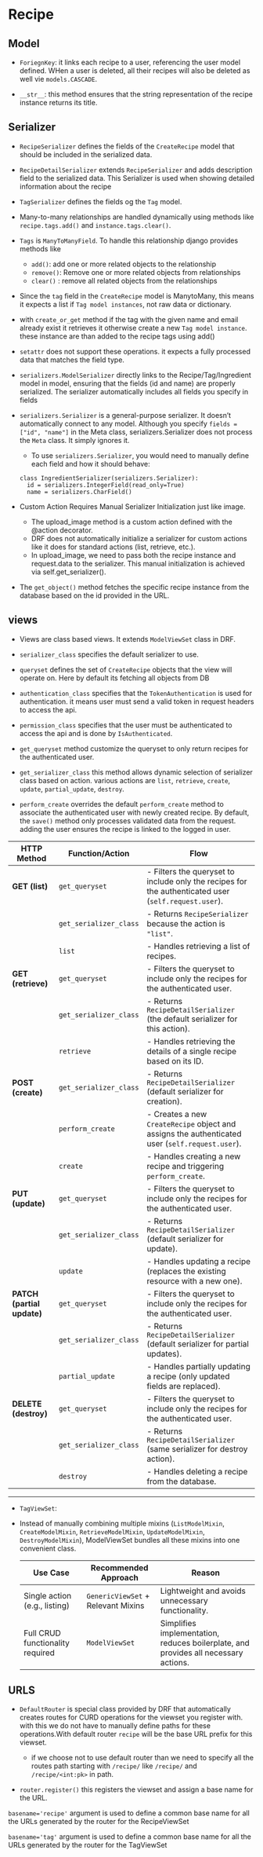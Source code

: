 # Recipe

## Model

- `ForiegnKey`: it links each recipe to a user, referencing the user model defined. WHen a user is deleted, all their recipes will also be deleted as well vie `models.CASCADE`.

- `__str__`: this method ensures that the string representation of the recipe instance returns its title.

## Serializer

- `RecipeSerializer` defines the fields of the `CreateRecipe` model that should be included in the serialized data.
- `RecipeDetailSerializer` extends `RecipeSerializer` and adds description field to the serialized data. This Serializer is used when showing detailed information about the recipe
- `TagSerializer` defines the fields og the `Tag` model.
- Many-to-many relationships are handled dynamically using methods like `recipe.tags.add()` and `instance.tags.clear()`.
- `Tags` is `ManyToManyField`. To handle this relationship django provides methods like
  - `add()`: add one or more related objects to the relationship
  - `remove()`: Remove one or more related objects from relationships
  - `clear()` : remove all related objects from the relationships
- Since the `tag` field in the `CreateRecipe` model is ManytoMany, this means it expects a list if `Tag model instances`, not raw data or dictionary.
- with `create_or_get` method if the tag with the given name and email already exist it retrieves it otherwise create a new `Tag model instance`. these instance are than added to the recipe tags using add()
- `setattr` does not support these operations. it expects a fully processed data that matches the field type.

- `serializers.ModelSerializer` directly links to the Recipe/Tag/Ingredient model in model, ensuring that the fields (id and name) are properly serialized. The serializer automatically includes all fields you specify in fields
- `serializers.Serializer` is a general-purpose serializer. It doesn’t automatically connect to any model. Although you specify `fields = ["id", "name"]` in the Meta class, serializers.Serializer does not process the `Meta` class. It simply ignores it.

  - To use `serializers.Serializer`, you would need to manually define each field and how it should behave:

  ```
  class IngredientSerializer(serializers.Serializer):
    id = serializers.IntegerField(read_only=True)
    name = serializers.CharField()
  ```

- Custom Action Requires Manual Serializer Initialization just like image.
  - The upload_image method is a custom action defined with the @action decorator.
  - DRF does not automatically initialize a serializer for custom actions like it does for standard actions (list, retrieve, etc.).
  - In upload_image, we need to pass both the recipe instance and request.data to the serializer. This manual initialization is achieved via self.get_serializer().
- The `get_object()` method fetches the specific recipe instance from the database based on the id provided in the URL.

## views

- Views are class based views. It extends `ModelViewSet` class in DRF.

- `serializer_class` specifies the default serializer to use.

- `queryset` defines the set of `CreateRecipe` objects that the view will operate on. Here by default its fetching all objects from DB

- `authentication_class` specifies that the `TokenAuthentication` is used for authentication. it means user must send a valid token in request headers to access the api.

- `permission_class` specifies that the user must be authenticated to access the api and is done by `IsAuthenticated`.

- `get_queryset` method customize the queryset to only return recipes for the authenticated user.

- `get_serializer_class` this method allows dynamic selection of serializer class based on action. various actions are `list`, `retrieve`, `create`, `update`, `partial_update`, `destroy`.

- `perform_create` overrides the default `perform_create` method to associate the authenticated user with newly created recipe. By default, the `save()` method only processes validated data from the request. adding the user ensures the recipe is linked to the logged in user.

| **HTTP Method**            | **Function/Action**    | **Flow**                                                                                             |
| -------------------------- | ---------------------- | ---------------------------------------------------------------------------------------------------- |
| **GET (list)**             | `get_queryset`         | - Filters the queryset to include only the recipes for the authenticated user (`self.request.user`). |
|                            | `get_serializer_class` | - Returns `RecipeSerializer` because the action is `"list"`.                                         |
|                            | `list`                 | - Handles retrieving a list of recipes.                                                              |
| **GET (retrieve)**         | `get_queryset`         | - Filters the queryset to include only the recipes for the authenticated user.                       |
|                            | `get_serializer_class` | - Returns `RecipeDetailSerializer` (the default serializer for this action).                         |
|                            | `retrieve`             | - Handles retrieving the details of a single recipe based on its ID.                                 |
| **POST (create)**          | `get_serializer_class` | - Returns `RecipeDetailSerializer` (default serializer for creation).                                |
|                            | `perform_create`       | - Creates a new `CreateRecipe` object and assigns the authenticated user (`self.request.user`).      |
|                            | `create`               | - Handles creating a new recipe and triggering `perform_create`.                                     |
| **PUT (update)**           | `get_queryset`         | - Filters the queryset to include only the recipes for the authenticated user.                       |
|                            | `get_serializer_class` | - Returns `RecipeDetailSerializer` (default serializer for update).                                  |
|                            | `update`               | - Handles updating a recipe (replaces the existing resource with a new one).                         |
| **PATCH (partial update)** | `get_queryset`         | - Filters the queryset to include only the recipes for the authenticated user.                       |
|                            | `get_serializer_class` | - Returns `RecipeDetailSerializer` (default serializer for partial updates).                         |
|                            | `partial_update`       | - Handles partially updating a recipe (only updated fields are replaced).                            |
| **DELETE (destroy)**       | `get_queryset`         | - Filters the queryset to include only the recipes for the authenticated user.                       |
|                            | `get_serializer_class` | - Returns `RecipeDetailSerializer` (same serializer for destroy action).                             |
|                            | `destroy`              | - Handles deleting a recipe from the database.                                                       |

---

- `TagViewSet`:
- Instead of manually combining multiple mixins (`ListModelMixin`, `CreateModelMixin`, `RetrieveModelMixin`, `UpdateModelMixin`, `DestroyModelMixin`), ModelViewSet bundles all these mixins into one convenient class.

  | **Use Case**                     | **Recommended Approach**           | **Reason**                                                                          |
  | -------------------------------- | ---------------------------------- | ----------------------------------------------------------------------------------- |
  | Single action (e.g., listing)    | `GenericViewSet` + Relevant Mixins | Lightweight and avoids unnecessary functionality.                                   |
  | Full CRUD functionality required | `ModelViewSet`                     | Simplifies implementation, reduces boilerplate, and provides all necessary actions. |

## URLS

- `DefaultRouter` is special class provided by DRF that automatically creates routes for CURD operations for the viewset you register with. with this we do not have to manually define paths for these operations.With default router `recipe` will be the base URL prefix for this viewset.

  - if we choose not to use default router than we need to specify all the routes path starting with `/recipe/` like `/recipe/` and `/recipe/<int:pk>` in path.

- `router.register()` this registers the viewset and assign a base name for the URL.

`basename='recipe'` argument is used to define a common base name for all the URLs generated by the router for the RecipeViewSet

`basename='tag'` argument is used to define a common base name for all the URLs generated by the router for the TagViewSet
